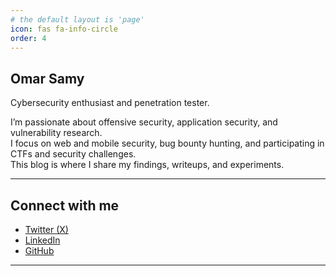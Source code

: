 ```yaml
---
# the default layout is 'page'
icon: fas fa-info-circle
order: 4
---
```


## Omar Samy  
Cybersecurity enthusiast and penetration tester.

I’m passionate about offensive security, application security, and vulnerability research.  
I focus on web and mobile security, bug bounty hunting, and participating in CTFs and security challenges.  
This blog is where I share my findings, writeups, and experiments.

---

## Connect with me

- [Twitter (X)](https://twitter.com/00xmora)
- [LinkedIn](https://www.linkedin.com/in/00xmora)
- [GitHub](https://github.com/00xmora)

---
